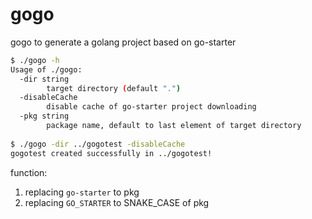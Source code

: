 # gogo

gogo to generate a golang project based on go-starter





```bash
$ ./gogo -h
Usage of ./gogo:
  -dir string
    	target directory (default ".")
  -disableCache
    	disable cache of go-starter project downloading
  -pkg string
    	package name, default to last element of target directory
    	
$ ./gogo -dir ../gogotest -disableCache
gogotest created successfully in ../gogotest!

```


function:

1. replacing `go-starter` to pkg
1. replacing `GO_STARTER` to SNAKE_CASE of pkg
